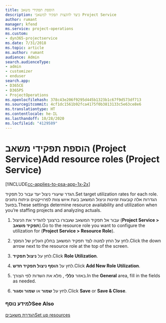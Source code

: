 ```yaml
---
title: הוספת תפקידי משאב
description: כיצד להקצות תפקיד למשאבי Project Service
author: rumant
manager: kfend
ms.service: project-operations
ms.custom:
- dyn365-projectservice
ms.date: 7/31/2018
ms.topic: article
ms.author: rumant
audience: Admin
search.audienceType:
- admin
- customizer
- enduser
search.app:
- D365CE
- D365PS
- ProjectOperations
ms.openlocfilehash: 378c43e206f9295d445b1323b1c67f9d573df713
ms.sourcegitcommit: 4cf1dc1561b92fca4175f0b3813133c5e63ce8e6
ms.translationtype: HT
ms.contentlocale: he-IL
ms.lasthandoff: 10/28/2020
ms.locfileid: "4129589"
---
```

# <a name="add-resource-roles-project-service"></a><span data-ttu-id="85500-103">הוספת תפקידי משאב (Project Service)</span><span class="sxs-lookup"><span data-stu-id="85500-103">Add resource roles (Project Service)</span></span>

[!INCLUDE[cc-applies-to-psa-app-1x-2x](../includes/cc-applies-to-psa-app-1x-2x.md)]

<span data-ttu-id="85500-104">הגדר שיעורי ניצול יעד עבור כל תפקיד.</span><span class="sxs-lookup"><span data-stu-id="85500-104">Set target utilization rates for each role.</span></span> <span data-ttu-id="85500-105">הגדרות אלה קובעות זמינות וניצול המשאב בעת איוש צוות לפרוייקטים וניתוח נתונים בפועל.</span><span class="sxs-lookup"><span data-stu-id="85500-105">These settings determine resource availability and utilization when you’re staffing projects and analyzing actuals.</span></span>  
  
1.  <span data-ttu-id="85500-106">עבור אל תפקיד המשאב שעבורו ברצונך להגדיר את הניצול (**Project Service > תפקיד משאב**).</span><span class="sxs-lookup"><span data-stu-id="85500-106">Go to the resource role you want to configure the utilization for (**Project Service > Resource Role**).</span></span>  
  
2.  <span data-ttu-id="85500-107">לחץ על החץ למטה לצד תפקיד המשאב בחלק העליון של המסך.</span><span class="sxs-lookup"><span data-stu-id="85500-107">Click the down arrow next to the resource role at the top of the screen.</span></span>  
  
3.  <span data-ttu-id="85500-108">לחץ על **ניצול תפקיד**.</span><span class="sxs-lookup"><span data-stu-id="85500-108">Click **Role Utilization**.</span></span>  
  
4.  <span data-ttu-id="85500-109">לחץ על **הוסף ניצול תפקיד חדש**.</span><span class="sxs-lookup"><span data-stu-id="85500-109">Click **Add New Role Utilization**.</span></span>  
  
5.  <span data-ttu-id="85500-110">באזור **כללי** , מלא את השדות לפי הצורך.</span><span class="sxs-lookup"><span data-stu-id="85500-110">In the **General** area, fill in the fields as needed.</span></span>  
  
6.  <span data-ttu-id="85500-111">לחץ על **שמור** או **שמור וסגור**.</span><span class="sxs-lookup"><span data-stu-id="85500-111">Click **Save** or **Save & Close**.</span></span>  
  
### <a name="see-also"></a><span data-ttu-id="85500-112">למידע נוסף</span><span class="sxs-lookup"><span data-stu-id="85500-112">See Also</span></span>  
 [<span data-ttu-id="85500-113">הגדרת משאבים</span><span class="sxs-lookup"><span data-stu-id="85500-113">Set up resources</span></span>](../psa/set-up-resources.md)
